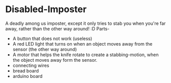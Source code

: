 # Disabled-Imposter
A deadly among us imposter, except it only tries to stab you when you're far away, rather than the other way around! :D
Parts-
- A button that does not work (useless)
- A red LED light that turns on when an object moves away from the sensor (the other way around)
- A motor that helps the knife rotate to create a stabbing-motion, when the object moves away form the sensor.
- connecting wires
- bread board
- arduino board

